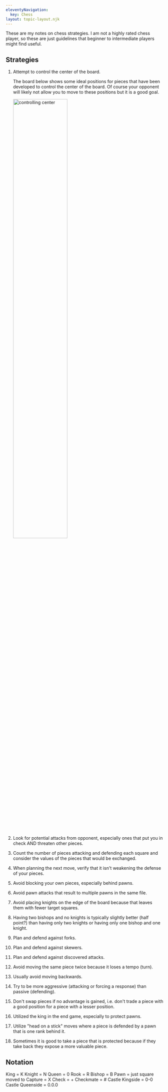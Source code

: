 ```yaml
---
eleventyNavigation:
  key: Chess
layout: topic-layout.njk
---
```


These are my notes on chess strategies.
I am not a highly rated chess player, so these are just
guidelines that beginner to intermediate players might find useful.

## Strategies

1. Attempt to control the center of the board.

   The board below shows some ideal positions for pieces that have been
   developed to control the center of the board.
   Of course your opponent will likely not allow you to move to these positions
   but it is a good goal.

   <img alt="controlling center" style="width: 60%"
     src="/blog/assets/chess-controlling-center.png?v={{pkg.version}}"
     title="controlling center">

1. Look for potential attacks from opponent, especially ones that
   put you in check AND threaten other pieces.
1. Count the number of pieces attacking and defending each square
   and consider the values of the pieces that would be exchanged.
1. When planning the next move, verify that it isn't
   weakening the defense of your pieces.
1. Avoid blocking your own pieces, especially behind pawns.
1. Avoid pawn attacks that result to multiple pawns in the same file.
1. Avoid placing knights on the edge of the board
   because that leaves them with fewer target squares.
1. Having two bishops and no knights is typically slightly better (half point?)
   than having only two knights or having only one bishop and one knight.
1. Plan and defend against forks.
1. Plan and defend against skewers.
1. Plan and defend against discovered attacks.
1. Avoid moving the same piece twice because it loses a tempo (turn).
1. Usually avoid moving backwards.
1. Try to be more aggressive (attacking or forcing a response)
   than passive (defending).
1. Don't swap pieces if no advantage is gained, i.e. don't
   trade a piece with a good position for a piece with a lesser position.
1. Utilized the king in the end game, especially to protect pawns.
1. Utilize "head on a stick" moves where a piece is
   defended by a pawn that is one rank behind it.
1. Sometimes it is good to take a piece that is protected because
   if they take back they expose a more valuable piece.

## Notation

King = K
Knight = N
Queen = 0
Rook = R
Bishop = B
Pawn = just square moved to
Capture = X
Check = +
Checkmate = #
Castle Kingside = 0-0
Castle Queenside = 0.0.0
